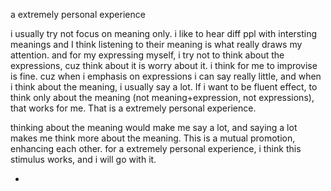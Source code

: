 a extremely personal experience

i usually try not focus on meaning only. i like to hear diff ppl with intersting meanings and I think listening to their meaning is what really draws my attention. and for my expressing myself, i try not to think about the expressions, cuz think about it is worry about it. i think for me to improvise is fine. cuz when i emphasis on expressions i can say really little, and when i think about the meaning, i usually say a lot. If i want to be fluent effect, to think only about the meaning (not meaning+expression, not expressions), that works for me. That is a extremely personal experience. 

thinking about the meaning would make me say a lot, and saying a lot makes me think more about the meaning. This is a mutual promotion, enhancing each other. for a extremely personal experience, i think this stimulus works, and i will go with it.

-
